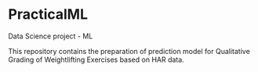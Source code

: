 # PracticalML
Data Science project - ML

This repository contains the preparation of prediction model for Qualitative Grading of Weightlifting Exercises based on HAR data.
